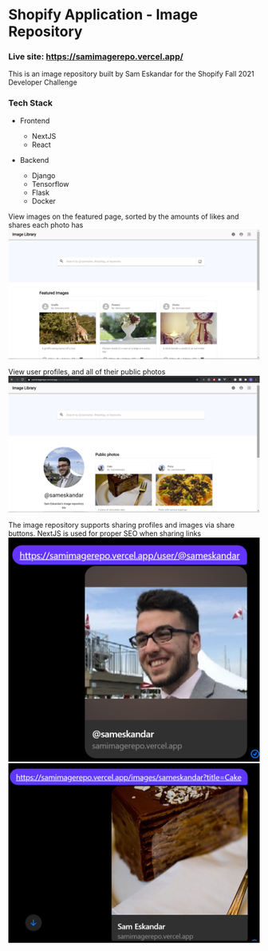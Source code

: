 # Shopify Application - Image Repository

### Live site: https://samimagerepo.vercel.app/

This is an image repository built by Sam Eskandar for the Shopify Fall 2021 Developer Challenge

### Tech Stack
- Frontend
  - NextJS
  - React

- Backend
  - Django
  - Tensorflow
  - Flask
  - Docker
  
View images on the featured page, sorted by the amounts of likes and shares each photo has
![main](./readme-content/featured-images.png)

View user profiles, and all of their public photos
![profile](./readme-content/profile.png)

The image repository supports sharing profiles and images via share buttons. NextJS is used for proper SEO when sharing links
![profile-seo](./readme-content/profile-seo.png)
![image-seo](./readme-content/image-seo.png)


